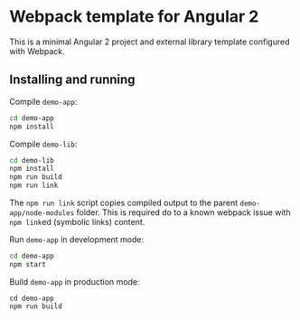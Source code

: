 # Webpack template for Angular 2

This is a minimal Angular 2 project and external library template configured with Webpack.

## Installing and running

Compile `demo-app`:

```sh
cd demo-app
npm install
```

Compile `demo-lib`:

```sh
cd demo-lib
npm install
npm run build
npm run link
```

The `npm run link` script copies compiled output to the parent `demo-app/node-modules` folder.
This is required do to a known webpack issue with `npm link`ed (symbolic links) content. 

Run `demo-app` in development mode:

```sh
cd demo-app
npm start
```

Build `demo-app` in production mode:

```
cd demo-app
npm run build
```